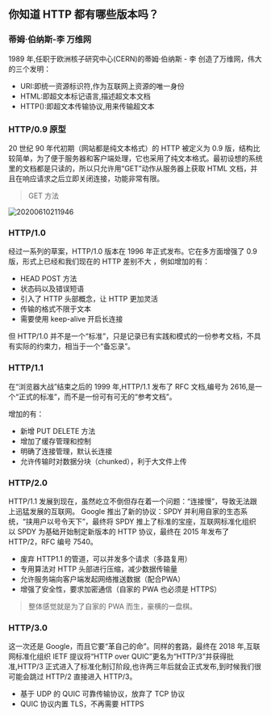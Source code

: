 ## 你知道 HTTP 都有哪些版本吗？

### 蒂姆·伯纳斯-李 万维网

1989 年,任职于欧洲核子研究中心(CERN)的蒂姆·伯纳斯 - 李 创造了万维网，伟大的三个发明：

- URI:即统一资源标识符,作为互联网上资源的唯一身份
- HTML:即超文本标记语言,描述超文本文档
- HTTP():即超文本传输协议,用来传输超文本

### HTTP/0.9 原型

20 世纪 90 年代初期（网站都是纯文本格式）的 HTTP 被定义为 0.9 版，结构比较简单，为了便于服务器和客户端处理，它也采用了纯文本格式。最初设想的系统里的文档都是只读的，所以只允许用“GET”动作从服务器上获取 HTML 文档，并且在响应请求之后立即关闭连接，功能非常有限。

> GET 方法

![20200610211946]( https://supyyy-1259673491.cos.ap-beijing.myqcloud.com/2020/pictures20200610211946.png)

### HTTP/1.0

经过一系列的草案，HTTP/1.0 版本在 1996 年正式发布。它在多方面增强了 0.9 版，形式上已经和我们现在的 HTTP 差别不大 ，例如增加的有：

- HEAD POST 方法
- 状态码以及错误短语
- 引入了 HTTP 头部概念，让 HTTP 更加灵活
- 传输的格式不限于文本
- 需要使用 keep-alive 开启长连接

但 HTTP/1.0 并不是一个“标准”，只是记录已有实践和模式的一份参考文档，不具有实际的约束力，相当于一个“备忘录”。

### HTTP/1.1

在“浏览器大战”结束之后的 1999 年,HTTP/1.1 发布了 RFC 文档,编号为 2616,是一个“正式的标准”，而不是一份可有可无的“参考文档”。

增加的有：

- 新增 PUT DELETE 方法
- 增加了缓存管理和控制
- 明确了连接管理，默认长连接
- 允许传输时对数据分块（chunked），利于大文件上传

### HTTP/2.0

HTTP/1.1 发展到现在，虽然屹立不倒但存在着一个问题：“连接慢”，导致无法跟上迅猛发展的互联网。
Google 推出了新的协议：SPDY 并利用自家的生态系统，“挟用户以号令天下”，最终将 SPDY 推上了标准的宝座，互联网标准化组织以 SPDY 为基础开始制定新版本的 HTTP 协议，最终在 2015 年发布了 HTTP/2，RFC 编号 7540。

- 废弃 HTTP1.1 的管道，可以并发多个请求（多路复用）
- 专用算法对 HTTP 头部进行压缩，减少数据传输量
- 允许服务端向客户端发起网络推送数据（配合PWA）
- 增强了安全性，要求加密通信（自家的 PWA 也必须是 HTTPS）

> 整体感觉就是为了自家的 PWA 而生，豪横的一盘棋。

### HTTP/3.0

这一次还是 Google，而且它要“革自己的命”。同样的套路，最终在 2018 年,互联网标准化组织 IETF 提议将“HTTP over QUIC”更名为“HTTP/3”并获得批准,HTTP/3 正式进入了标准化制订阶段,也许两三年后就会正式发布,到时候我们很可能会跳过 HTTP/2 直接进入 HTTP/3。

- 基于 UDP 的 QUIC 可靠传输协议，放弃了 TCP 协议
- QUIC 协议内置 TLS，不再需要 HTTPS